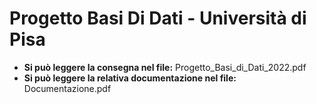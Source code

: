 # Progetto Basi Di Dati - Università di Pisa
- **Si può leggere la consegna nel file:** Progetto_Basi_di_Dati_2022.pdf
- **Si può leggere la relativa documentazione nel file:** Documentazione.pdf
